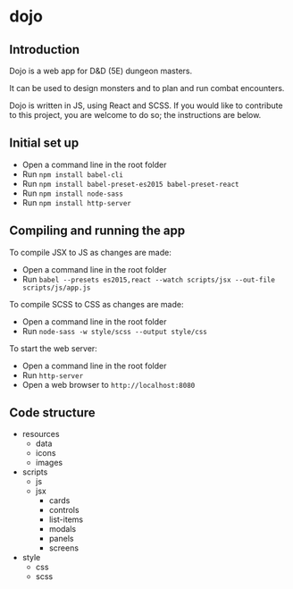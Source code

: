 # dojo

## Introduction

Dojo is a web app for D&D (5E) dungeon masters.

It can be used to design monsters and to plan and run combat encounters.

Dojo is written in JS, using React and SCSS. If you would like to contribute to this project, you are welcome to do so; the instructions are below.

## Initial set up

* Open a command line in the root folder
* Run `npm install babel-cli`
* Run `npm install babel-preset-es2015 babel-preset-react`
* Run `npm install node-sass`
* Run `npm install http-server`

## Compiling and running the app

To compile JSX to JS as changes are made:

* Open a command line in the root folder
* Run `babel --presets es2015,react --watch scripts/jsx --out-file scripts/js/app.js`

To compile SCSS to CSS as changes are made:

* Open a command line in the root folder
* Run `node-sass -w style/scss --output style/css`

To start the web server:

* Open a command line in the root folder
* Run `http-server`
* Open a web browser to `http://localhost:8080`

## Code structure

- resources
  - data
  - icons
  - images
- scripts
  - js
  - jsx
    - cards
    - controls
    - list-items
    - modals
    - panels
    - screens
- style
  - css
  - scss
